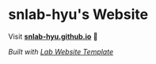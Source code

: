 
# snlab-hyu's Website

Visit **[snlab-hyu.github.io](https://snlab-hyu.github.io)** 🚀

_Built with [Lab Website Template](https://greene-lab.gitbook.io/lab-website-template-docs)_

